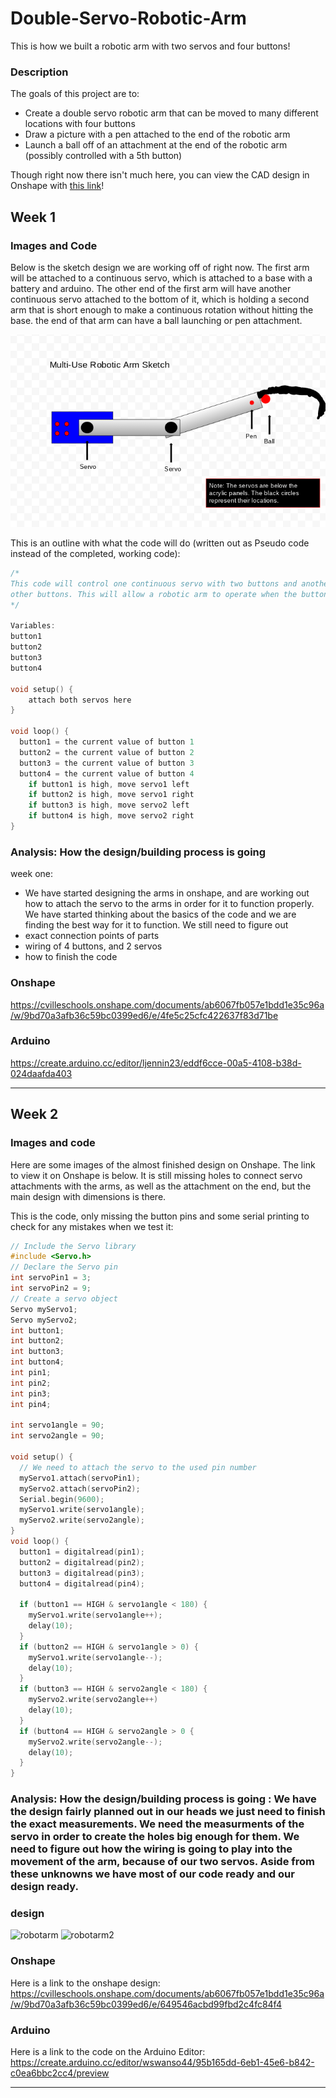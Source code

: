 # Double-Servo-Robotic-Arm

This is how we built a robotic arm with two servos and four buttons!

### Description

The goals of this project are to:
* Create a double servo robotic arm that can be moved to many different locations with four buttons
* Draw a picture with a pen attached to the end of the robotic arm
* Launch a ball off of an attachment at the end of the robotic arm (possibly controlled with a 5th button)

Though right now there isn't much here, you can view the CAD design in Onshape with [this link](https://cvilleschools.onshape.com/documents/ab6067fb057e1bdd1e35c96a/w/9bd70a3afb36c59bc0399ed6/e/649546acbd99fbd2c4fc84f4)!

## Week 1

### Images and Code

Below is the sketch design we are working off of right now. The first arm will be attached to a continuous servo, which is attached to a base with a battery and arduino. The other end of the first arm will have another continuous servo attached to the bottom of it, which is holding a second arm that is short enough to make a continuous rotation without hitting the base. the end of that arm can have a ball launching or pen attachment.

![Sketch of Robotic Arm Design](https://github.com/Wesswanson/Double-Servo-Robotic-Arm/blob/main/Screenshot%202021-01-29%20at%201.50.32%20PM.png?raw=true)

This is an outline with what the code will do (written out as Pseudo code instead of the completed, working code):

```c++
/*
This code will control one continuous servo with two buttons and another continuous servo with two
other buttons. This will allow a robotic arm to operate when the buttons are pushed.
*/

Variables:
button1
button2
button3
button4

void setup() {
    attach both servos here
}

void loop() {
  button1 = the current value of button 1
  button2 = the current value of button 2
  button3 = the current value of button 3
  button4 = the current value of button 4
    if button1 is high, move servo1 left
    if button2 is high, move servo1 right
    if button3 is high, move servo2 left
    if button4 is high, move servo2 right
}
```

### Analysis: How the design/building process is going

week one:
* We have started designing the arms in onshape, and are working out how to attach the servo to the arms in order for it to function properly. We have started thinking about the basics of the code and we are finding the best way for it to function. We still need to figure out 
* exact connection points of parts
* wiring of 4 buttons, and 2 servos
* how to finish the code

### Onshape 

https://cvilleschools.onshape.com/documents/ab6067fb057e1bdd1e35c96a/w/9bd70a3afb36c59bc0399ed6/e/4fe5c25cfc422637f83d71be

### Arduino

https://create.arduino.cc/editor/ljennin23/eddf6cce-00a5-4108-b38d-024daafda403

---

## Week 2
 
### Images and code

Here are some images of the almost finished design on Onshape. The link to view it on Onshape is below. It is still missing holes to connect servo attachments with the arms, as well as the attachment on the end, but the main design with dimensions is there.

This is the code, only missing the button pins and some serial printing to check for any mistakes when we test it:

```c++
// Include the Servo library
#include <Servo.h>
// Declare the Servo pin
int servoPin1 = 3;
int servoPin2 = 9;
// Create a servo object
Servo myServo1;
Servo myServo2;
int button1;
int button2;
int button3;
int button4;
int pin1;
int pin2;
int pin3;
int pin4;

int servo1angle = 90;
int servo2angle = 90;

void setup() {
  // We need to attach the servo to the used pin number
  myServo1.attach(servoPin1);
  myServo2.attach(servoPin2);
  Serial.begin(9600);
  myServo1.write(servo1angle);
  myServo2.write(servo2angle);
}
void loop() {
  button1 = digitalread(pin1);
  button2 = digitalread(pin2);
  button3 = digitalread(pin3);
  button4 = digitalread(pin4);

  if (button1 == HIGH & servo1angle < 180) {
    myServo1.write(servo1angle++);
    delay(10);
  }
  if (button2 == HIGH & servo1angle > 0) {
    myServo1.write(servo1angle--);
    delay(10);
  }
  if (button3 == HIGH & servo2angle < 180) {
    myServo2.write(servo2angle++)
    delay(10);
  }
  if (button4 == HIGH & servo2angle > 0 {
    myServo2.write(servo2angle--);
    delay(10);
  }
}
```

### Analysis: How the design/building process is going : We have the design fairly planned out in our heads we just need to finish the exact measurements. We need the measurments of the servo in order to create the holes big enough for them. We need to figure out how the wiring is going to play into the movement of the arm, because of our two servos. Aside from these unknowns we have most of our code ready and our design ready. 

### design

![robotarm](images/robotarm.png)
![robotarm2](images/robotarm2.png)


### Onshape

Here is a link to the onshape design: 
https://cvilleschools.onshape.com/documents/ab6067fb057e1bdd1e35c96a/w/9bd70a3afb36c59bc0399ed6/e/649546acbd99fbd2c4fc84f4

### Arduino

Here is a link to the code on the Arduino Editor: 
https://create.arduino.cc/editor/wswanso44/95b165dd-6eb1-45e6-b842-c0ea6bbc2cc4/preview

---
